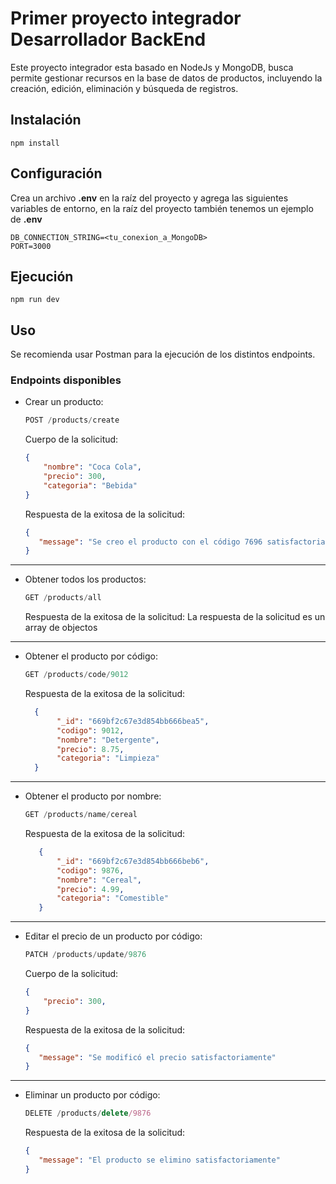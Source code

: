 # Primer proyecto integrador Desarrollador BackEnd

 Este proyecto integrador esta basado en NodeJs y MongoDB, busca permite gestionar recursos en la base de datos de productos, incluyendo la creación, edición, eliminación y búsqueda de registros.

 ## Instalación

```shell
npm install
```
## Configuración
Crea un archivo **.env** en la raíz del proyecto y agrega las siguientes variables de entorno, en la raíz del proyecto también tenemos un ejemplo de **.env**

```shell
DB_CONNECTION_STRING=<tu_conexion_a_MongoDB>
PORT=3000
```

## Ejecución
```shell
npm run dev
```

## Uso

Se recomienda usar Postman para la ejecución de los distintos endpoints.

### Endpoints disponibles
* Crear un producto:
    ```javascript
    POST /products/create
    ```
    Cuerpo de la solicitud:

    ```json
    {
        "nombre": "Coca Cola",
        "precio": 300,
        "categoria": "Bebida"
    }
    ```
    Respuesta de la exitosa de la solicitud:
     ```json
    {
        "message": "Se creo el producto con el código 7696 satisfactoriamente"
    }
     ```

---

* Obtener todos los productos:

    ```javascript
    GET /products/all
    ```
    Respuesta de la exitosa de la solicitud:
    La respuesta de la solicitud es un array de objectos

---

* Obtener el producto por código:

    ```javascript
    GET /products/code/9012
    ```
    Respuesta de la exitosa de la solicitud:
     ```json
       {
            "_id": "669bf2c67e3d854bb666bea5",
            "codigo": 9012,
            "nombre": "Detergente",
            "precio": 8.75,
            "categoria": "Limpieza"
       }
     ```

---

* Obtener el producto por nombre:

    ```javascript
    GET /products/name/cereal
    ```
    Respuesta de la exitosa de la solicitud:
     ```json
        {
            "_id": "669bf2c67e3d854bb666beb6",
            "codigo": 9876,
            "nombre": "Cereal",
            "precio": 4.99,
            "categoria": "Comestible"
        }
     ```

---

* Editar el precio de un producto por código:

    ```javascript
    PATCH /products/update/9876
    ```

     Cuerpo de la solicitud:

    ```json
    {
        "precio": 300,
    }
    ```

    Respuesta de la exitosa de la solicitud:
     ```json
    {
        "message": "Se modificó el precio satisfactoriamente"
    }
     ```
     
---

* Eliminar un producto por código:

    ```javascript
    DELETE /products/delete/9876
    ```

    Respuesta de la exitosa de la solicitud:
     ```json
    {
        "message": "El producto se elimino satisfactoriamente"
    }
     ```